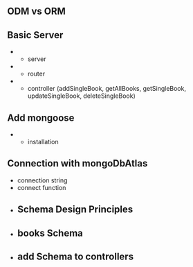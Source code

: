 ## ODM vs ORM

## Basic Server

* - server
* - router
* - controller (addSingleBook, getAllBooks, getSingleBook, updateSingleBook, deleteSingleBook)

## Add mongoose

* - installation

## Connection with mongoDbAtlas

- connection string
- connect function

* ## Schema Design Principles

* ## books Schema

* ## add Schema to controllers
